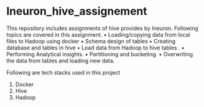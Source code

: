 # Ineuron_hive_assignement
This repository includes assignments of hive provides by Ineuron. Following topics are covered in this assignment.
•	Loading/copying data from local files to Hadoop using docker
•	Schema design of tables 
•	Creating database and tables in hive
•	Load data from Hadoop to hive tables .
•	Performing Analytical insights.
•	Partitioning and bucketing.
•	Overwriting the data from tables and loading new data.

Following are tech stacks used in this project
1.	Docker
2.	Hive 
3.	Hadoop


